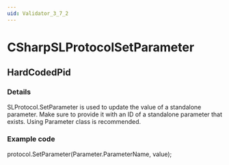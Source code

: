 ```yaml
---
uid: Validator_3_7_2
---
```


# CSharpSLProtocolSetParameter

## HardCodedPid

<!-- Description, Properties, ... sections are auto-generated. -->
<!-- REPLACE ME AUTO-GENERATION -->

### Details

SLProtocol.SetParameter is used to update the value of a standalone parameter.
Make sure to provide it with an ID of a standalone parameter that exists.
Using Parameter class is recommended.

### Example code

protocol.SetParameter(Parameter.ParameterName, value);
